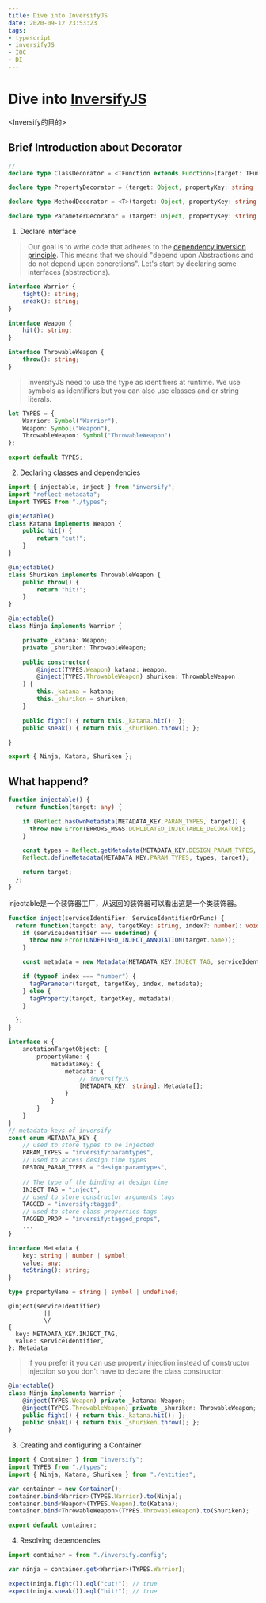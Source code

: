 ```yaml
---
title: Dive into InversifyJS
date: 2020-09-12 23:53:23
tags:
- typescript
- inversifyJS
- IOC
- DI
---
```


# Dive into [InversifyJS](http://inversify.io/)

<Inversify的目的>

## Brief Introduction about Decorator

```ts
// 
declare type ClassDecorator = <TFunction extends Function>(target: TFunction) => TFunction | void;

declare type PropertyDecorator = (target: Object, propertyKey: string | symbol) => void;

declare type MethodDecorator = <T>(target: Object, propertyKey: string | symbol, descriptor: TypedPropertyDescriptor<T>) => TypedPropertyDescriptor<T> | void;

declare type ParameterDecorator = (target: Object, propertyKey: string | symbol, parameterIndex: number) => void;
```



1. Declare interface

> Our goal is to write code that adheres to the [dependency inversion principle](https://en.wikipedia.org/wiki/Dependency_inversion_principle). This means that we should "depend upon Abstractions and do not depend upon concretions". Let's start by declaring some interfaces (abstractions).

```ts
interface Warrior {
    fight(): string;
    sneak(): string;
}

interface Weapon {
    hit(): string;
}

interface ThrowableWeapon {
    throw(): string;
}
```

> InversifyJS need to use the type as identifiers at runtime. We use symbols as identifiers but you can also use classes and or string literals.

```ts
let TYPES = {
    Warrior: Symbol("Warrior"),
    Weapon: Symbol("Weapon"),
    ThrowableWeapon: Symbol("ThrowableWeapon")
};

export default TYPES;
```

2. Declaring classes and dependencies

```typescript
import { injectable, inject } from "inversify";
import "reflect-metadata";
import TYPES from "./types";

@injectable()
class Katana implements Weapon {
    public hit() {
        return "cut!";
    }
}

@injectable()
class Shuriken implements ThrowableWeapon {
    public throw() {
        return "hit!";
    }
}

@injectable()
class Ninja implements Warrior {

    private _katana: Weapon;
    private _shuriken: ThrowableWeapon;

    public constructor(
        @inject(TYPES.Weapon) katana: Weapon,
        @inject(TYPES.ThrowableWeapon) shuriken: ThrowableWeapon
    ) {
        this._katana = katana;
        this._shuriken = shuriken;
    }

    public fight() { return this._katana.hit(); };
    public sneak() { return this._shuriken.throw(); };

}

export { Ninja, Katana, Shuriken };
```





## What happend?



```ts
function injectable() {
  return function(target: any) {

    if (Reflect.hasOwnMetadata(METADATA_KEY.PARAM_TYPES, target)) {
      throw new Error(ERRORS_MSGS.DUPLICATED_INJECTABLE_DECORATOR);
    }

    const types = Reflect.getMetadata(METADATA_KEY.DESIGN_PARAM_TYPES, target) || [];
    Reflect.defineMetadata(METADATA_KEY.PARAM_TYPES, types, target);

    return target;
  };
}
```

injectable是一个装饰器工厂，从返回的装饰器可以看出这是一个类装饰器。 



```ts
function inject(serviceIdentifier: ServiceIdentifierOrFunc) {
  return function(target: any, targetKey: string, index?: number): void {
    if (serviceIdentifier === undefined) {
      throw new Error(UNDEFINED_INJECT_ANNOTATION(target.name));
    }

    const metadata = new Metadata(METADATA_KEY.INJECT_TAG, serviceIdentifier);

    if (typeof index === "number") {
      tagParameter(target, targetKey, index, metadata);
    } else {
      tagProperty(target, targetKey, metadata);
    }

  };
}
```





```ts
interface x {
    anotationTargetObject: {
        propertyName: {
            metadataKey: {
                metadata: {
                    // inversifyJS
                    [METADATA_KEY: string]: Metadata[];
                }
            }
        }
    }
}
// metadata keys of inversify
const enum METADATA_KEY {
    // used to store types to be injected
    PARAM_TYPES = "inversify:paramtypes",
    // used to access design time types
    DESIGN_PARAM_TYPES = "design:paramtypes",
    
    // The type of the binding at design time
    INJECT_TAG = "inject",
    // used to store constructor arguments tags
    TAGGED = "inversify:tagged",
    // used to store class properties tags
    TAGGED_PROP = "inversify:tagged_props",
    ...
}

interface Metadata {
    key: string | number | symbol;
    value: any;
    toString(): string;
}

type propertyName = string | symbol | undefined;
```



```
@inject(serviceIdentifier) 
          ||
          \/
{
  key: METADATA_KEY.INJECT_TAG,
  value: serviceIdentifier,
}: Metadata
```



> If you prefer it you can use property injection instead of constructor injection so you don't have to declare the class constructor:

```ts
@injectable()
class Ninja implements Warrior {
    @inject(TYPES.Weapon) private _katana: Weapon;
    @inject(TYPES.ThrowableWeapon) private _shuriken: ThrowableWeapon;
    public fight() { return this._katana.hit(); };
    public sneak() { return this._shuriken.throw(); };
}
```

3. Creating and configuring a Container

```ts
import { Container } from "inversify";
import TYPES from "./types";
import { Ninja, Katana, Shuriken } from "./entities";

var container = new Container();
container.bind<Warrior>(TYPES.Warrior).to(Ninja);
container.bind<Weapon>(TYPES.Weapon).to(Katana);
container.bind<ThrowableWeapon>(TYPES.ThrowableWeapon).to(Shuriken);

export default container;
```

4. Resolving dependencies

```ts
import container = from "./inversify.config";

var ninja = container.get<Warrior>(TYPES.Warrior);

expect(ninja.fight()).eql("cut!"); // true
expect(ninja.sneak()).eql("hit!"); // true
```

